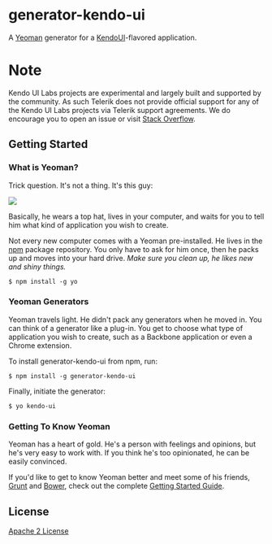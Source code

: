 # generator-kendo-ui

A [Yeoman](http://yeoman.io) generator for a [KendoUI](http://www.telerik.com/kendo-ui)-flavored application.

# Note
Kendo UI Labs projects are experimental and largely built and supported by the community.  As such Telerik does not provide official support for any of the Kendo UI Labs projects via Telerik support agreements.  We do encourage you to open an issue or visit [Stack Overflow](http://www.stackoverflow.com).

## Getting Started

### What is Yeoman?

Trick question. It's not a thing. It's this guy:

![](http://i.imgur.com/JHaAlBJ.png)

Basically, he wears a top hat, lives in your computer, and waits for you to tell him what kind of application you wish to create.

Not every new computer comes with a Yeoman pre-installed. He lives in the [npm](https://npmjs.org) package repository. You only have to ask for him once, then he packs up and moves into your hard drive. *Make sure you clean up, he likes new and shiny things.*

```
$ npm install -g yo
```

### Yeoman Generators

Yeoman travels light. He didn't pack any generators when he moved in. You can think of a generator like a plug-in. You get to choose what type of application you wish to create, such as a Backbone application or even a Chrome extension.

To install generator-kendo-ui from npm, run:

```
$ npm install -g generator-kendo-ui
```

Finally, initiate the generator:

```
$ yo kendo-ui
```

### Getting To Know Yeoman

Yeoman has a heart of gold. He's a person with feelings and opinions, but he's very easy to work with. If you think he's too opinionated, he can be easily convinced.

If you'd like to get to know Yeoman better and meet some of his friends, [Grunt](http://gruntjs.com) and [Bower](http://bower.io), check out the complete [Getting Started Guide](https://github.com/yeoman/yeoman/wiki/Getting-Started).


## License

[Apache 2 License](http://www.apache.org/licenses/LICENSE-2.0.html)

